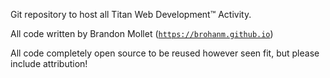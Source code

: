 Git repository to host all Titan Web Development&trade; Activity.

All code written by Brandon Mollet (<code>https://brohanm.github.io</code>)

All code completely open source to be reused however seen fit, but please include attribution!